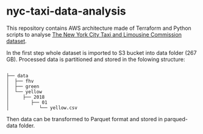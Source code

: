 # nyc-taxi-data-analysis

This repository contains AWS architecture made of Terraform and Python scripts to 
analyse [The New York City Taxi and Limousine Commission dataset](https://www1.nyc.gov/site/tlc/about/tlc-trip-record-data.page).
 
In the first step whole dataset is imported to S3 bucket into data folder (267 GB).
Processed data is partitioned and stored in the folowing structure:

```

├── data
│  ├── fhv
│  ├── green
│  └── yellow
│     ├── 2018
│        ├── 01
│           └── yellow.csv
```

Then data can be transformed to Parquet format and stored in parqued-data folder.